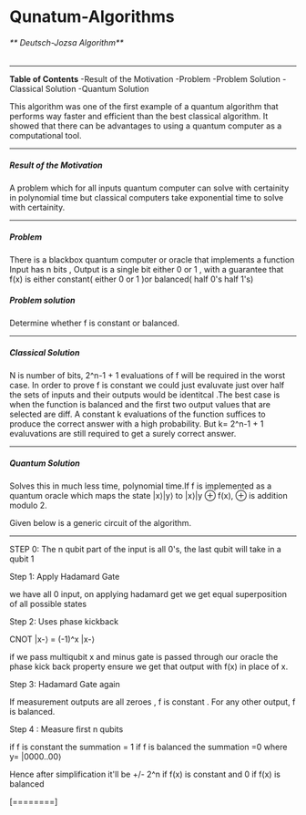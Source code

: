 # Qunatum-Algorithms
###### ** Deutsch-Jozsa Algorithm**

------------

**Table of Contents**
-Result of the Motivation
-Problem
-Problem Solution
-Classical Solution
-Quantum Solution






This algorithm was one of the first example of a quantum algorithm that performs way faster and efficient than the best classical algorithm. It showed that there can be advantages to using a quantum computer as a computational tool.

------------



##### Result of the Motivation

A problem which for all inputs quantum computer can solve with certainity in polynomial time but classical computers take exponential time to solve with certainity.


------------

##### Problem

There is a blackbox quantum computer or oracle that implements a function
Input has n bits , Output is a single bit either 0 or 1 , with a guarantee that f(x) is either constant( either 0 or 1 )or balanced( half 0's half 1's)

##### Problem solution

Determine whether f is constant or balanced.

------------


##### Classical Solution

N is number of bits, 2^n-1 + 1 evaluations of f will be required in the worst case. In order to prove f is constant we could just evaluvate just over half the sets of inputs and their outputs would be identitcal .The best case is when the function is balanced and the first two output values that are selected are diff. A constant k evaluations of the function suffices to produce the correct answer with a high probability. But k= 2^n-1 + 1 evaluvations are still required to get a surely correct answer.

------------

##### Quantum Solution

Solves this in much less time, polynomial time.If f is implemented as a quantum oracle which maps the state |x⟩|y⟩ to |x⟩|y ⊕ f(x), ⊕ is addition modulo 2. 
 

Given below is a generic circuit of the algorithm.


------------

STEP 0: The n qubit part of the input is all 0's, the last qubit will take in a qubit 1

Step 1: Apply Hadamard Gate

we have all 0 input, on applying hadamard get we get equal superposition of all possible states

Step 2: Uses phase kickback 

CNOT |x-⟩ = (-1)^x |x-⟩

if we pass multiqubit x and minus gate is passed through our oracle the phase kick back property ensure we get that output with f(x) in place of x.

Step 3: Hadamard Gate again 

If measurement outputs are all zeroes  , f is constant . For any other output, f is balanced.

Step 4 : Measure first n qubits 

if f is constant the summation = 1
if f is balanced the summation =0 
where y= |0000..00⟩

Hence after simplification it'll be +/- 2^n if f(x) is constant and 0 if f(x) is balanced


[========]











